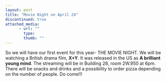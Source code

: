 ```yaml
---
layout: post
title: "Movie Night on April 24"
discontinued: true
attached_media:
      - url: ""
        type: 
        thumb: ""
---
```

So we will have our first event for this year- THE MOVIE NIGHT. We will be watching a British drama film, **X+Y**. It was released in the US as **A brilliant young mind**. The streaming will be in Building 28, room 2W.950 at 6pm. There will be snacks and drinks and a possibility to order pizza depending on the number of people. Do come!!!
